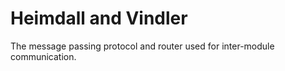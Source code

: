 # Heimdall and Vindler

The message passing protocol and router used for inter-module communication.